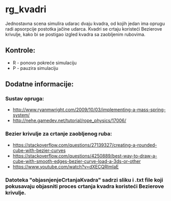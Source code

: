 # rg_kvadri
Jednostavna scena simulira udarac dvaju kvadra, od kojih jedan ima oprugu radi apsorpcije postotka jačine udarca.
Kvadri se crtaju koristeći Bezierove krivulje, kako bi se postigao izgled kvadra sa zaobljenim rubovima.

## Kontrole:
- R - ponovo pokreće simulaciju
- P - pauzira simulaciju


## Dodatne informacije:

### Sustav opruga:
- http://www.ryanmwright.com/2009/10/03/implementing-a-mass-spring-system/
- http://nehe.gamedev.net/tutorial/rope_physics/17006/

### Bezier krivulje za crtanje zaobljenog ruba:
- https://stackoverflow.com/questions/27139327/creating-a-rounded-cube-with-bezier-curves
- https://stackoverflow.com/questions/4250889/best-way-to-draw-a-cube-with-smooth-edges-bezier-curve-load-a-3ds-or-other
- https://www.youtube.com/watch?v=dXECQRlmIaE

### Datoteka "objasnjenjeCrtanjaKvadra" sadrzi sliku i .txt file koji pokusavaju objasniti proces crtanja kvadra koristeći Bezierove krivulje.
